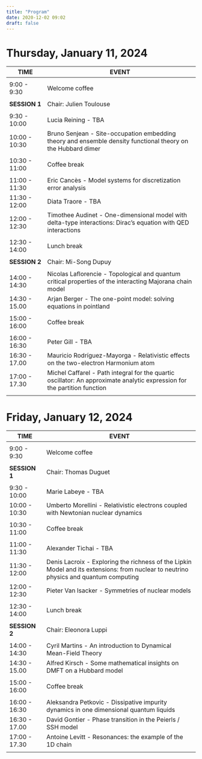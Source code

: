 ```yaml
---
title: "Program"
date: 2020-12-02 09:02
draft: false
---
```


# Thursday, January 11, 2024

| TIME          | EVENT           |
| ------------- | ----------------|
|               |                 |
|  9:00 -  9:30 | Welcome coffee  |
|               |                 |
| **SESSION 1** | Chair: Julien Toulouse |
|               |                 |
|  9:30 - 10:00 | Lucia Reining - TBA |
| 10:00 - 10:30 | Bruno Senjean - Site-occupation embedding theory and ensemble density functional theory on the Hubbard dimer
|               |                 |
| 10:30 - 11:00 | Coffee break    |
|               |                 |
| 11:00 - 11:30 | Eric Cancès - Model systems for discretization error analysis |
| 11:30 - 12:00 | Diata Traore - TBA |
| 12:00 - 12:30 | Timothee Audinet - One-dimensional model with delta-type interactions: Dirac’s equation with QED interactions |
|               |                 |
| 12:30 - 14:00 | Lunch break |
|               |                 |
| **SESSION 2** | Chair: Mi-Song Dupuy |
|               |                 |
| 14:00 - 14:30 | Nicolas Laflorencie - Topological and quantum critical properties of the interacting Majorana chain model |
| 14:30 - 15.00 | Arjan Berger - The one-point model: solving equations in pointland|
|               |                 |
| 15:00 - 16:00 | Coffee break    |
|               |                 |
| 16:00 - 16:30 | Peter Gill - TBA |
| 16:30 - 17.00 | Mauricio Rodríguez-Mayorga - Relativistic effects on the two-electron Harmonium atom |
| 17:00 - 17.30 | Michel Caffarel - Path integral for the quartic oscillator: An approximate analytic expression for the partition function |
|               |                 |



# Friday, January 12, 2024

| TIME          | EVENT           |
| ------------- | ----------------|
|               |                 |
|  9:00 -  9:30 | Welcome coffee  |
|               |                 |
| **SESSION 1** | Chair: Thomas Duguet |
|               |                 |
|  9:30 - 10:00 | Marie Labeye - TBA |
| 10:00 - 10:30 | Umberto Morellini - Relativistic electrons coupled with Newtonian nuclear dynamics |
|               |                 |
| 10:30 - 11:00 | Coffee break    |
|               |                 |
| 11:00 - 11:30 | Alexander Tichai - TBA |
| 11:30 - 12:00 | Denis Lacroix - Exploring the richness of the Lipkin Model and its extensions: from nuclear to neutrino physics and quantum computing |
| 12:00 - 12:30 | Pieter Van Isacker - Symmetries of nuclear models |
|               |                 |
| 12:30 - 14:00 | Lunch break |
|               |                 |
| **SESSION 2** | Chair: Eleonora Luppi |
|               |                 |
| 14:00 - 14:30 | Cyril Martins - An introduction to Dynamical Mean-Field Theory |
| 14:30 - 15.00 | Alfred Kirsch - Some mathematical insights on DMFT on a Hubbard model |
|               |                 |
| 15:00 - 16:00 | Coffee break    |
|               |                 |
| 16:00 - 16:30 | Aleksandra Petkovic - Dissipative impurity dynamics in one dimensional quantum liquids |
| 16:30 - 17.00 | David Gontier - Phase transition in the Peierls / SSH model |
| 17:00 - 17.30 | Antoine Levitt - Resonances: the example of the 1D chain |
|               |                 |
